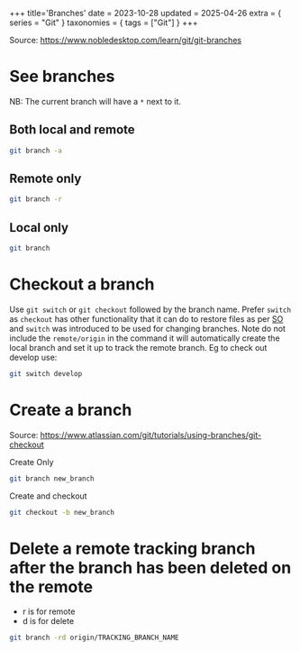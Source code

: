 +++
title='Branches'
date = 2023-10-28
updated = 2025-04-26
extra = { series = "Git" }
taxonomies = { tags = ["Git"] }
+++

Source: <https://www.nobledesktop.com/learn/git/git-branches>

# See branches

NB: The current branch will have a `*` next to it.

## Both local and remote

```sh
git branch -a
```

## Remote only

```sh
git branch -r
```

## Local only

```sh
git branch
```

# Checkout a branch

Use `git switch` or `git checkout` followed by the branch name.
Prefer `switch` as `checkout` has other functionality that it can do to restore files as per [SO](https://stackoverflow.com/questions/57265785/whats-the-difference-between-git-switch-and-git-checkout-branch) and `switch` was introduced to be used for changing branches.
Note do not include the `remote/origin` in the command it will automatically create the local branch and set it up to track the remote branch.
Eg to check out develop use:

```sh
git switch develop
```

# Create a branch

Source: <https://www.atlassian.com/git/tutorials/using-branches/git-checkout>

Create Only

```sh
git branch new_branch
```

Create and checkout

```sh
git checkout -b new_branch
```

# Delete a remote tracking branch after the branch has been deleted on the remote

- r is for remote
- d is for delete

```sh
git branch -rd origin/TRACKING_BRANCH_NAME
```
